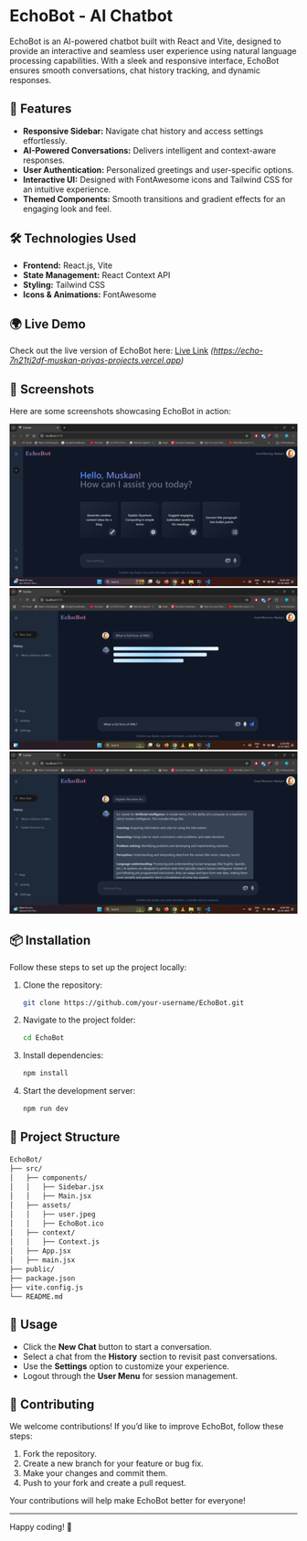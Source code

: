 # EchoBot - AI Chatbot

EchoBot is an AI-powered chatbot built with React and Vite, designed to provide an interactive and seamless user experience using natural language processing capabilities. With a sleek and responsive interface, EchoBot ensures smooth conversations, chat history tracking, and dynamic responses.

## 🚀 Features

- **Responsive Sidebar:** Navigate chat history and access settings effortlessly.
- **AI-Powered Conversations:** Delivers intelligent and context-aware responses.
- **User Authentication:** Personalized greetings and user-specific options.
- **Interactive UI:** Designed with FontAwesome icons and Tailwind CSS for an intuitive experience.
- **Themed Components:** Smooth transitions and gradient effects for an engaging look and feel.

## 🛠 Technologies Used

- **Frontend:** React.js, Vite
- **State Management:** React Context API
- **Styling:** Tailwind CSS
- **Icons & Animations:** FontAwesome

## 🌍 Live Demo

Check out the live version of EchoBot here: [Live Link](#) *(https://echo-7n21tj2df-muskan-priyas-projects.vercel.app)*

## 📸 Screenshots

Here are some screenshots showcasing EchoBot in action:

![EchoBot Home](./src/assets/Screenshot-1.png)
![EchoBot Processing](./src/assets/Screenshot-2.png)
![EchoBot Chat](./src/assets/Screenshot-3.png)

## 📦 Installation

Follow these steps to set up the project locally:

1. Clone the repository:
   ```sh
   git clone https://github.com/your-username/EchoBot.git
   ```
2. Navigate to the project folder:
   ```sh
   cd EchoBot
   ```
3. Install dependencies:
   ```sh
   npm install
   ```
4. Start the development server:
   ```sh
   npm run dev
   ```

## 📁 Project Structure

```
EchoBot/
├── src/
│   ├── components/
│   │   ├── Sidebar.jsx
│   │   ├── Main.jsx
│   ├── assets/
│   │   ├── user.jpeg
│   │   ├── EchoBot.ico
│   ├── context/
│   │   ├── Context.js
│   ├── App.jsx
│   ├── main.jsx
├── public/
├── package.json
├── vite.config.js
└── README.md
```

## 🎯 Usage

- Click the **New Chat** button to start a conversation.
- Select a chat from the **History** section to revisit past conversations.
- Use the **Settings** option to customize your experience.
- Logout through the **User Menu** for session management.

## 🤝 Contributing

We welcome contributions! If you’d like to improve EchoBot, follow these steps:

1. Fork the repository.
2. Create a new branch for your feature or bug fix.
3. Make your changes and commit them.
4. Push to your fork and create a pull request.

Your contributions will help make EchoBot better for everyone!

---

Happy coding! 🚀

